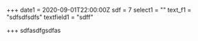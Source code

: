 +++
date1 = 2020-09-01T22:00:00Z
sdf = 7
select1 = ""
text_f1 = "sdfsdfsdfs"
textfield1 = "sdff"

+++
sdfasdfgsdfas